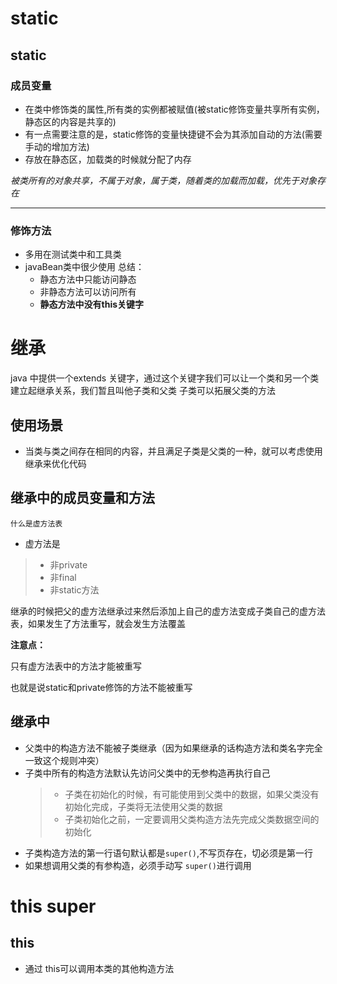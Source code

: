 # static
  ## static
### 成员变量
 - 在类中修饰类的属性,所有类的实例都被赋值(被static修饰变量共享所有实例，静态区的内容是共享的)
 - 有一点需要注意的是，static修饰的变量快捷键不会为其添加自动的方法(需要手动的增加方法)
 - 存放在静态区，加载类的时候就分配了内存

*被类所有的对象共享，不属于对象，属于类，随着类的加载而加载，优先于对象存在*

---
### 修饰方法

- 多用在测试类中和工具类
- javaBean类中很少使用
总结：
  - 静态方法中只能访问静态
  - 非静态方法可以访问所有
  - **静态方法中没有this关键字**

# 继承

java 中提供一个extends 关键字，通过这个关键字我们可以让一个类和另一个类建立起继承关系，我们暂且叫他子类和父类
子类可以拓展父类的方法

## 使用场景

- 当类与类之间存在相同的内容，并且满足子类是父类的一种，就可以考虑使用继承来优化代码

## 继承中的成员变量和方法 

`什么是虚方法表`

- 虚方法是
 >- 非private
 >- 非final
 >- 非static方法
 
继承的时候把父的虚方法继承过来然后添加上自己的虚方法变成子类自己的虚方法表，如果发生了方法重写，就会发生方法覆盖

**注意点：**

只有虚方法表中的方法才能被重写

也就是说static和private修饰的方法不能被重写


## 继承中

- 父类中的构造方法不能被子类继承（因为如果继承的话构造方法和类名字完全一致这个规则冲突） 
- 子类中所有的构造方法默认先访问父类中的无参构造再执行自己
    >- 子类在初始化的时候，有可能使用到父类中的数据，如果父类没有初始化完成，子类将无法使用父类的数据
    >- 子类初始化之前，一定要调用父类构造方法先完成父类数据空间的初始化
- 子类构造方法的第一行语句默认都是`super()`,不写页存在，切必须是第一行
- 如果想调用父类的有参构造，必须手动写 `super()`进行调用

# this super
## this
- 通过 this可以调用本类的其他构造方法